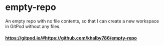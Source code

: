 # empty-repo
An empty repo with no file contents, so that I can create a new workspace in GitPod without any files.
#### https://gitpod.io/#https://github.com/khalby786/empty-repo
